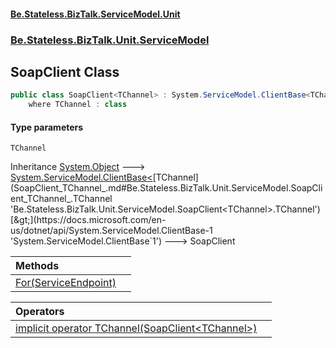 #### [Be.Stateless.BizTalk.ServiceModel.Unit](README.md 'README')
### [Be.Stateless.BizTalk.Unit.ServiceModel](Be.Stateless.BizTalk.Unit.ServiceModel.md 'Be.Stateless.BizTalk.Unit.ServiceModel')

## SoapClient<TChannel> Class

```csharp
public class SoapClient<TChannel> : System.ServiceModel.ClientBase<TChannel>
    where TChannel : class
```
#### Type parameters

<a name='Be.Stateless.BizTalk.Unit.ServiceModel.SoapClient_TChannel_.TChannel'></a>

`TChannel`

Inheritance [System.Object](https://docs.microsoft.com/en-us/dotnet/api/System.Object 'System.Object') &#129106; [System.ServiceModel.ClientBase&lt;](https://docs.microsoft.com/en-us/dotnet/api/System.ServiceModel.ClientBase-1 'System.ServiceModel.ClientBase`1')[TChannel](SoapClient_TChannel_.md#Be.Stateless.BizTalk.Unit.ServiceModel.SoapClient_TChannel_.TChannel 'Be.Stateless.BizTalk.Unit.ServiceModel.SoapClient<TChannel>.TChannel')[&gt;](https://docs.microsoft.com/en-us/dotnet/api/System.ServiceModel.ClientBase-1 'System.ServiceModel.ClientBase`1') &#129106; SoapClient<TChannel>

| Methods | |
| :--- | :--- |
| [For(ServiceEndpoint)](SoapClient_TChannel_.For(ServiceEndpoint).md 'Be.Stateless.BizTalk.Unit.ServiceModel.SoapClient<TChannel>.For(System.ServiceModel.Description.ServiceEndpoint)') | |

| Operators | |
| :--- | :--- |
| [implicit operator TChannel(SoapClient&lt;TChannel&gt;)](SoapClient_TChannel_.implicitoperatorTChannel(SoapClient_TChannel_).md 'Be.Stateless.BizTalk.Unit.ServiceModel.SoapClient<TChannel>.op_Implicit TChannel(Be.Stateless.BizTalk.Unit.ServiceModel.SoapClient<TChannel>)') | |
